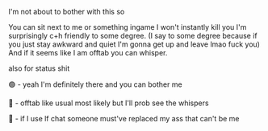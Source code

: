 I'm not about to bother with this so

You can sit next to me or something ingame I won't instantly kill you I'm surprisingly c+h friendly to some degree.
(I say to some degree because if you just stay awkward and quiet I'm gonna get up and leave lmao fuck you)
And if it seems like I am offtab you can whisper.

also for status shit

🟢 - yeah I'm definitely there and you can bother me

🌙 - offtab like usual most likely but I'll prob see the whispers

💬 - if I use lf chat someone must've replaced my ass that can't be me
